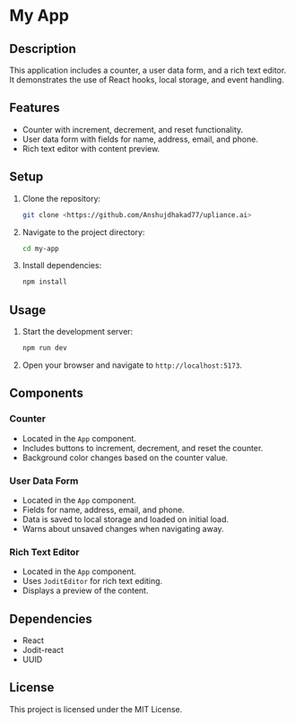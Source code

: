 # My App

## Description
This application includes a counter, a user data form, and a rich text editor. It demonstrates the use of React hooks, local storage, and event handling.

## Features
- Counter with increment, decrement, and reset functionality.
- User data form with fields for name, address, email, and phone.
- Rich text editor with content preview.

## Setup
1. Clone the repository:
    ```sh
    git clone <https://github.com/Anshujdhakad77/upliance.ai>
    ```
2. Navigate to the project directory:
    ```sh
    cd my-app
    ```
3. Install dependencies:
    ```sh
    npm install
    ```

## Usage
1. Start the development server:
    ```sh
    npm run dev
    ```
2. Open your browser and navigate to `http://localhost:5173`.

## Components
### Counter
- Located in the `App` component.
- Includes buttons to increment, decrement, and reset the counter.
- Background color changes based on the counter value.

### User Data Form
- Located in the `App` component.
- Fields for name, address, email, and phone.
- Data is saved to local storage and loaded on initial load.
- Warns about unsaved changes when navigating away.

### Rich Text Editor
- Located in the `App` component.
- Uses `JoditEditor` for rich text editing.
- Displays a preview of the content.

## Dependencies
- React
- Jodit-react
- UUID

## License
This project is licensed under the MIT License.
